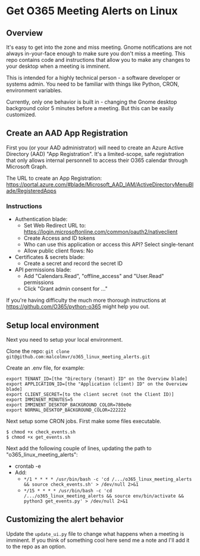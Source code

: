 # Get O365 Meeting Alerts on Linux

## Overview

It's easy to get into the zone and miss meeting. Gnome notifications are not always in-your-face
enough to make sure you don't miss a meeting. This repo contains code and instructions that allow
you to make any changes to your desktop when a meeting is imminent.

This is intended for a highly technical person - a software developer or systems admin. You need to
be familiar with things like Python, CRON, environment variables.

Currently, only one behavior is built in - changing the Gnome desktop background color 5 minutes
before a meeting. But this can be easily customized.

## Create an AAD App Registration

First you (or your AAD administrator) will need to create an Azure Active Directory (AAD)
"App Registration". It's a limited-scope, safe registration that only allows internal
personnell to access their O365 calendar through Microsoft Graph.

The URL to create an App Registration: 
https://portal.azure.com/#blade/Microsoft_AAD_IAM/ActiveDirectoryMenuBlade/RegisteredApps

### Instructions

* Authentication blade:
    * Set Web Redirect URL to: https://login.microsoftonline.com/common/oauth2/nativeclient
    * Create Access and ID tokens
    * Who can use this application or access this API? Select single-tenant
    * Allow public client flows: No
* Certificates & secrets blade:
    * Create a secret and record the secret ID
* API permissions blade:
    * Add "Calendars.Read", "offline_access" and "User.Read" permissions
    * Click "Grant admin consent for ..."

If you're having difficulty the much more thorough instructions at https://github.com/O365/python-o365
might help you out.

## Setup local environment

Next you need to setup your local environment.

Clone the repo:
`git clone git@github.com:malcolmvr/o365_linux_meeting_alerts.git`

Create an .env file, for example:

```
export TENANT_ID=[the "Directory (tenant) ID" on the Overview blade]
export APPLICATION_ID=[the "Application (client) ID" on the Overview blade]
export CLIENT_SECRET=[to the client secret (not the Client ID)]
export IMMINENT_MINUTES=5
export IMMINENT_DESKTOP_BACKGROUND_COLOR=780e0e
export NORMAL_DESKTOP_BACKGROUND_COLOR=222222
```

Next setup some CRON jobs. First make some files executable.

```
$ chmod +x check_events.sh
$ chmod +x get_events.sh
```

Next add the following couple of lines, updating the path to "o365_linux_meeting_alerts":

* crontab -e
* Add:
    * `*/1 * * * * /usr/bin/bash -c 'cd /.../o365_linux_meeting_alerts && source check_events.sh' > /dev/null 2>&1`
    * `*/15 * * * * /usr/bin/bash -c 'cd /.../o365_linux_meeting_alerts && source env/bin/activate && python3 get_events.py' > /dev/null 2>&1`

## Customizing the alert behavior

Update the `update_ui.py` file to change what happens when a meeting is imminent. If you think of something cool here
send me a note and I'll add it to the repo as an option.